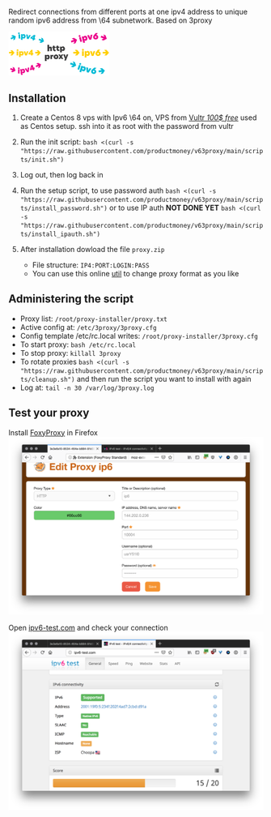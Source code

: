 Redirect connections from different ports at one ipv4 address to unique random ipv6 address from \64 subnetwork. Based on 3proxy

<img src="https://raw.githubusercontent.com/productmoney/v63proxy/main/img/cover.svg" width="200">

## Installation

1. Create a Centos 8 vps with Ipv6 \64 on, VPS from [Vultr *100$ free*](https://www.vultr.com/?ref=8815005-6G) used as Centos setup. ssh into it as root with the password from vultr

2. Run the init script: `bash <(curl -s "https://raw.githubusercontent.com/productmoney/v63proxy/main/scripts/init.sh")`

3. Log out, then log back in

4. Run the setup script, to use password auth `bash <(curl -s "https://raw.githubusercontent.com/productmoney/v63proxy/main/scripts/install_password.sh")` or to use IP auth **NOT DONE YET** `bash <(curl -s "https://raw.githubusercontent.com/productmoney/v63proxy/main/scripts/install_ipauth.sh")`

5. After installation dowload the file `proxy.zip`
   * File structure: `IP4:PORT:LOGIN:PASS`
   * You can use this online [util](http://buyproxies.org/panel/format.php
) to change proxy format as you like

## Administering the script
* Proxy list: `/root/proxy-installer/proxy.txt`
* Active config at: `/etc/3proxy/3proxy.cfg`
* Config template /etc/rc.local writes: `/root/proxy-installer/3proxy.cfg`
* To start proxy: `bash /etc/rc.local`
* To stop proxy: `killall 3proxy`
* To rotate proxies `bash <(curl -s "https://raw.githubusercontent.com/productmoney/v63proxy/main/scripts/cleanup.sh")` and then run the script you want to install with again
* Log at: `tail -n 30 /var/log/3proxy.log`

## Test your proxy

Install [FoxyProxy](https://addons.mozilla.org/en-US/firefox/addon/foxyproxy-standard/) in Firefox
![Foxy](foxyproxy.png)

Open [ipv6-test.com](http://ipv6-test.com/) and check your connection
![check ip](check_ip.png)
